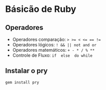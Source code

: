 # Básicão de Ruby

## Operadores
- Operadores comparação: `> >= < <= == !=`
- Operadores lógicos: `! && || not and or`
- Operadores matemáticos: `+ - * / % **`
- Controle de Fluxo: `if  else  do while`

## Instalar o pry
`gem install pry`